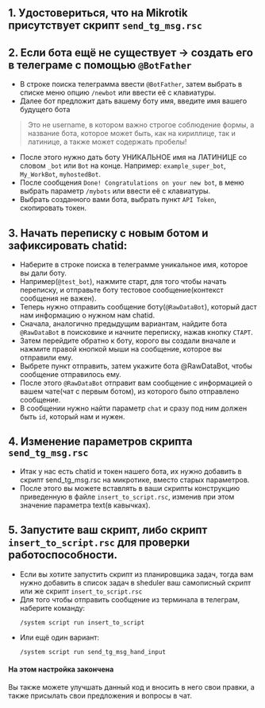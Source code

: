 ## 1. Удостовериться, что на Mikrotik присутствует скрипт `send_tg_msg.rsc`
## 2. Если бота ещё не существует -> создать его в телеграме с помощью `@BotFather`
 - В строке поиска телеграмма ввести `@BotFather`, затем выбрать в списке меню опцию `/newbot` или ввести её с клавиатуры.
 - Далее бот предложит дать вашему боту имя, введите имя вашего будущего бота
> Это не username, в котором важно строгое соблюдение формы, а название бота, которое может быть, как на кириллице, так и латинице, а также может содержать пробелы!
 - После этого нужно дать боту УНИКАЛЬНОЕ имя на ЛАТИНИЦЕ со словом `_bot` или `Bot` на конце. Например: `example_super_bot`, `My_WorkBot`, `myhostedBot`.
 - После сообщения `Done! Congratulations on your new bot`, в меню выбрать параметр `/mybots` или ввести её с клавиатуры.
 - Выбрать созданного вами бота, выбрать пункт `API Token`, скопировать токен.
## 3. Начать переписку с новым ботом и зафиксировать chatid:
 - Наберите в строке поиска в телеграмме уникальное имя, которое вы дали боту.
 - Например(`@test_bot`), нажмите старт, для того чтобы начать переписку, и отправьте боту тестовое сообщение(контекст сообщения не важен).
 - Теперь нужно отправить сообщение боту(`@RawDataBot`), который даст нам информацию о нужном нам chatid.
 - Сначала, аналогично предыдущим вариантам, найдите бота `@RawDataBot` в поисковике и начните переписку, нажав кнопку `СТАРТ`.
 - Затем перейдите обратно к боту, корого вы создали вначале и нажмите правой кнопкой мыши на сообщение, которое вы отправили ему.
 - Выбрете пункт отправить, затем укажите бота @RawDataBot, чтобы сообщение отправилось ему.
 - После этого `@RawDataBot` отправит вам сообщение с информацией о вашем чате(чат с первым ботом), из которого было отправлено сообщение.
 - В сообщении нужно найти параметр `chat` и сразу под ним должен быть `id`, который нам и нужен.
## 4. Изменение параметров скрипта `send_tg_msg.rsc`
 - Итак у нас есть chatid и токен нашего бота, их нужно добавить в скрипт send_tg_msg.rsc на микротике, вместо старых параметров.
 - После этого вы можете вставлять в ваши скрипты конструкцию приведенную в файле `insert_to_script.rsc`, изменив при этом значение параметра text(в кавычках).
## 5. Запустите ваш скрипт, либо скрипт `insert_to_script.rsc` для проверки работоспособности.
 - Если вы хотите запустить скрипт из планировщика задач, тогда вам нужно добавить в список задач в sheduler ваш самописный скрипт или же скрипт `insert_to_script.rsc`
 - Для того чтобы отправить сообщение из терминала в телеграм, наберите команду:
   ```mikrotikscript:
   /system script run insert_to_script
   ```
- Или ещё один вариант:
   ```mikrotikscript:
   /system script run send_tg_msg_hand_input
   ```

#### На этом настройка закончена
Вы также можете улучшать данный код и вносить в него свои правки, а также присылать свои предложения и вопросы в чат.
